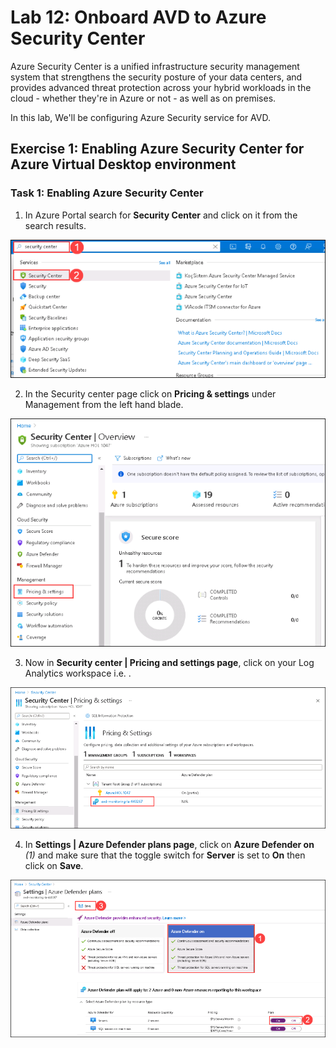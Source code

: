 # Lab 12: Onboard AVD to Azure Security Center

Azure Security Center is a unified infrastructure security management system that strengthens the security posture of your data centers, and provides advanced threat protection across your hybrid workloads in the cloud - whether they're in Azure or not - as well as on premises.

In this lab, We'll be configuring Azure Security service for AVD.

## Exercise 1: Enabling Azure Security Center for Azure Virtual Desktop environment

### Task 1: Enabling Azure Security Center

1. In Azure Portal search for **Security Center** and click on it from the search results.

  ![ws name.](media/avdv239.png)
  
2. In the Security center page click on **Pricing & settings** under Management from the left hand blade.

  ![ws name.](media/avdv240.png)

3. Now in **Security center | Pricing and settings page**, click on your Log Analytics workspace i.e. **<inject key="Log Analytics Workspace Name	" />**.

  ![ws name.](media/avdv241.png)
  
4. In **Settings | Azure Defender plans page**, click on **Azure Defender on** *(1)* and make sure that the toggle switch for **Server** is set to **On** then click on **Save**.

  ![ws name.](media/avdv242.png)
  


